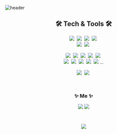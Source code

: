 ![header](https://capsule-render.vercel.app/api?type=soft&color=auto&height=150&section=header&text=KihunKim&fontSize=70&animation=twinkling)

<h2 align="center">🛠 Tech & Tools 🛠</h2>

<p align="center">
  <img src="https://img.shields.io/badge/Kotlin-0095D5?style=flat-square&logo=Kotlin&logoColor=white"/></a>&nbsp 
  <img src="https://img.shields.io/badge/Java-007396?style=flat-square&logo=Java&logoColor=white"/></a>&nbsp 
  <img src="https://img.shields.io/badge/Swift-FA7343?style=flat-square&logo=Swift&logoColor=white"/></a>&nbsp 
  <img src="https://img.shields.io/badge/SwiftUI-FA7343?style=flat-square&logo=Swift&logoColor=white"/></a>&nbsp 
  <br>
  <img src="https://img.shields.io/badge/Android Studio-3DDC84?style=flat-square&logo=Android&logoColor=white"/></a>&nbsp 
  <img src="https://img.shields.io/badge/Xcode-1575F9?style=flat-square&logo=Swift&logoColor=white"/></a>&nbsp 
  <br>
  <br>
  <img src="https://img.shields.io/badge/Github-181717?style=flat-square&logo=Github&logoColor=white"/></a>&nbsp 
  <img src="https://img.shields.io/badge/Jira-0052CC?style=flat-square&logo=Jira&logoColor=white"/></a>&nbsp 
  <img src="https://img.shields.io/badge/Confluence-172B4D?style=flat-square&logo=Confluence&logoColor=white"/></a>&nbsp
  <img src="https://img.shields.io/badge/Bitbucket-0052cc?style=flat-square&logo=Bitbucket&logoColor=white"/></a>&nbsp
  <img src="https://img.shields.io/badge/Notion-000000?style=flat-square&logo=Notion&logoColor=white"/></a>&nbsp
  <br>
  <img src="https://img.shields.io/badge/Firebase-FFCA28?style=flat-square&logo=Firebase&logoColor=white"/></a>&nbsp
  <img src="https://img.shields.io/badge/Zeplin-F5C300?style=flat-square&logo=Zeplin&logoColor=white"/></a>&nbsp
  <img src="https://img.shields.io/badge/Fastlane-00F200?style=flat-square&logo=Fastlane&logoColor=white"/></a>&nbsp
  <img src="https://img.shields.io/badge/Swagger-85EA2D?style=flat-square&logo=Swagger&logoColor=white"/></a>&nbsp
  <img src="https://img.shields.io/badge/Postman-FF6C37?style=flat-square&logo=Postman&logoColor=white"/></a>&nbsp...
  <br>
  <br>
  <img src="https://img.shields.io/badge/Kakao-FFCD00?style=flat-square&logo=Kakaotalk&logoColor=white"/></a>&nbsp
  <img src="https://img.shields.io/badge/Telegram-E6A5E4?style=flat-square&logo=Telegram&logoColor=white"/></a>&nbsp
</p>

<br>
<h3 align="center"> ✨ Me ✨ </h3>
<p align="center">
  <a href="https://github.com/Silban17/Portfolio"><img src="https://img.shields.io/badge/Github-181717?style=flat-square&logo=Github&logoColor=white&link=https://github.com/Silban17/Portfolio"/></a>
  <a href="mailto:kkh7913@gmail.com"><img src="https://img.shields.io/badge/Gmail-d14836?style=flat-square&logo=Gmail&logoColor=white&link=kkh7913@gmail.com"/></a>
</p>
<br>

<p align="center">
  <a href="https://hits.seeyoufarm.com"><img src="https://hits.seeyoufarm.com/api/count/incr/badge.svg?url=https%3A%2F%2Fgithub.com%2FSilban17&count_bg=%23FFCD00&title_bg=%23FFCD00&icon=github.svg&icon_color=%23E1DEDE&title=hits&edge_flat=false"/></a>
</p>
